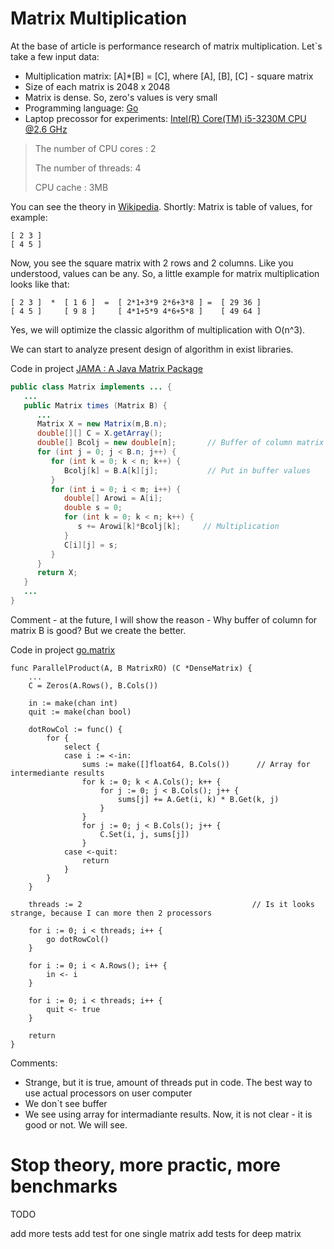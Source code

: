 # Matrix Multiplication

At the base of article is performance research of matrix multiplication.
Let`s take a few input data:

- Multiplication matrix: [A]*[B] = [C], where [A], [B], [C] - square matrix
- Size of each matrix is 2048 x 2048
- Matrix is dense. So, zero's values is very small 
- Programming language: [Go](https://golang.org/)
- Laptop precossor for experiments: [Intel(R) Core(TM) i5-3230M CPU @2.6 GHz](https://ark.intel.com/ru/products/72164/Intel-Core-i5-3230M-Processor-3M-Cache-up-to-3_20-GHz-rPGA)
> The number of CPU cores : 2
>
> The number of threads: 4
>
> CPU cache : 3MB

You can see the theory in [Wikipedia](https://en.wikipedia.org/wiki/Matrix_multiplication).
Shortly:
Matrix is table of values, for example:

```
[ 2 3 ]
[ 4 5 ]
```

Now, you see the square matrix with 2 rows and 2 columns. Like you understood, values can be any.
So, a little example for matrix multiplication looks like that:

```
[ 2 3 ]  *  [ 1 6 ]  =  [ 2*1+3*9 2*6+3*8 ] =  [ 29 36 ]
[ 4 5 ]     [ 9 8 ]     [ 4*1+5*9 4*6+5*8 ]    [ 49 64 ]
```

Yes, we will optimize the classic algorithm of multiplication with O(n^3).

We can start to analyze present design of algorithm in exist libraries.

Code in project [JAMA : A Java Matrix Package](http://math.nist.gov/javanumerics/jama/)
```java
public class Matrix implements ... {
   ...
   public Matrix times (Matrix B) {
	  ...
      Matrix X = new Matrix(m,B.n);
      double[][] C = X.getArray();
      double[] Bcolj = new double[n];       // Buffer of column matrix B
      for (int j = 0; j < B.n; j++) {
         for (int k = 0; k < n; k++) {
            Bcolj[k] = B.A[k][j];           // Put in buffer values
         }
         for (int i = 0; i < m; i++) {
            double[] Arowi = A[i];
            double s = 0;
            for (int k = 0; k < n; k++) {
               s += Arowi[k]*Bcolj[k];     // Multiplication
            }
            C[i][j] = s;
         }
      }
      return X;
   }
   ...
}
```
Comment - at the future, I will show the reason - Why buffer of column for matrix B is good? But we create the better.

Code in project [go.matrix](https://github.com/skelterjohn/go.matrix/blob/daa59528eefd43623a4c8e36373a86f9eef870a2/arithmetic.go)
```golang
func ParallelProduct(A, B MatrixRO) (C *DenseMatrix) {
	...
	C = Zeros(A.Rows(), B.Cols())

	in := make(chan int)
	quit := make(chan bool)

	dotRowCol := func() {
		for {
			select {
			case i := <-in:
				sums := make([]float64, B.Cols())      // Array for intermediante results
				for k := 0; k < A.Cols(); k++ {
					for j := 0; j < B.Cols(); j++ {
						sums[j] += A.Get(i, k) * B.Get(k, j)
					}
				}
				for j := 0; j < B.Cols(); j++ {
					C.Set(i, j, sums[j])
				}
			case <-quit:
				return
			}
		}
	}

	threads := 2                                      // Is it looks strange, because I can more then 2 processors

	for i := 0; i < threads; i++ {
		go dotRowCol()
	}

	for i := 0; i < A.Rows(); i++ {
		in <- i
	}

	for i := 0; i < threads; i++ {
		quit <- true
	}

	return
}
```
Comments:
- Strange, but it is true, amount of threads put in code. The best way to use actual processors on user computer
- We don`t see buffer
- We see using array for intermadiante results. Now, it is not clear - it is good or not. We will see.

# Stop theory, more practic, more benchmarks



TODO

add more tests
add test for one single matrix
add tests for deep matrix

